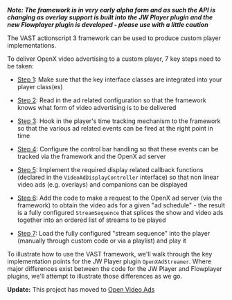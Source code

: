 _**Note: The framework is in very early alpha form and as such the API is changing as overlay support is built into the JW Player plugin and the new Flowplayer plugin is developed - please use with a little caution**_

The VAST actionscript 3 framework can be used to produce custom player implementations.

To deliver OpenX video advertising to a custom player, 7 key steps need to be taken:

  * [Step 1](VASTAs3FrameworkHowToKeyInterfaces.md): Make sure that the key interface classes are integrated into your player class(es)

  * [Step 2](VASTAs3FrameworkHowToConfiguration.md): Read in the ad related configuration so that the framework knows what form of video advertising is to be delivered

  * [Step 3](VASTAs3FrameworkHowToTimeTracking.md): Hook in the player's time tracking mechanism to the framework so that the various ad related events can be fired at the right point in time

  * [Step 4](VASTAs3FrameworkHowToControlBar.md): Configure the control bar handling so that these events can be tracked via the framework and the OpenX ad server

  * [Step 5](VASTAs3FrameworkHowToDisplayCallbacks.md): Implement the required display related callback functions (declared in the `VideoAdDisplayController` interface) so that non linear video ads (e.g. overlays) and companions can be displayed

  * [Step 6](VASTAs3FrameworkHowToRequestVASTData.md): Add the code to make a request to the OpenX ad server (via the framework) to obtain the video ads for a given "ad schedule" - the result is a fully configured `StreamSequence` that splices the show and video ads together into an ordered list of streams to be played

  * [Step 7](VASTAs3FrameworkHowToPlaylists.md): Load the fully configured "stream sequence" into the player (manually through custom code or via a playlist) and play it

To illustrate how to use the VAST framework, we'll walk through the key implementation points for the JW Player plugin `OpenXAdStreamer`. Where major differences exist between the code for the JW Player and Flowplayer plugins, we'll attempt to illustrate those differences as we go.

**Update:** This project has moved to [Open Video Ads](http://code.google.com/p/open-video-ads)